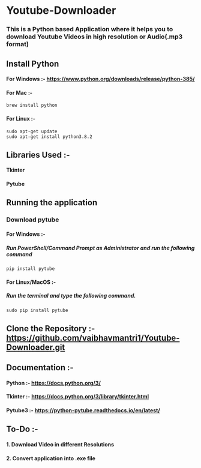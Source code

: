 # Youtube-Downloader
### This is a Python based Application where it helps you to download Youtube Videos in high resolution or Audio(.mp3 format)

## Install Python

#### For Windows :- https://www.python.org/downloads/release/python-385/

#### For Mac :- 
```
brew install python
```

#### For Linux :- 
```
sudo apt-get update
sudo apt-get install python3.8.2
 ```
## Libraries Used :- 
#### Tkinter
#### Pytube
## Running the application

### Download pytube

#### For Windows :- 
   ##### Run PowerShell/Command Prompt as Administrator and run the following command
 ```
 pip install pytube
 ```

#### For Linux/MacOS :-
   ##### Run the terminal and type the following command.
    
```
sudo pip install pytube
```
    
## Clone the Repository :- https://github.com/vaibhavmantri1/Youtube-Downloader.git    

## Documentation :-
  #### Python :- https://docs.python.org/3/
  #### Tkinter :- https://docs.python.org/3/library/tkinter.html
  #### Pytube3 :- https://python-pytube.readthedocs.io/en/latest/
  
## To-Do :-
 #### 1. Download Video in different Resolutions
 #### 2. Convert application into .exe file

